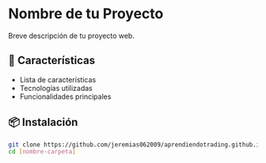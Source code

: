 # Nombre de tu Proyecto

Breve descripción de tu proyecto web.

## 🚀 Características
- Lista de características
- Tecnologías utilizadas
- Funcionalidades principales

## 📦 Instalación
```bash
git clone https://github.com/jeremias062009/aprendiendotrading.github.io.git
cd [nombre-carpeta]
